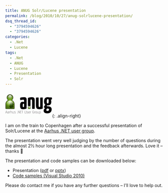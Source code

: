 ```yaml
---
title: ANUG Solr/Lucene presentation
permalink: /blog/2010/10/27/anug-solrlucene-presentation/
dsq_thread_id:
  - "3794594626"
  - "3794594626"
categories:
  - .Net
  - Lucene
tags:
  - .Net
  - ANUG
  - Lucene
  - Presentation
  - Solr
---
```

![Aarhus .NET user group](/wp-content/uploads/ANUG.gif){: .align-right}

I am on the train to Copenhagen after a successful presentation of Solr/Lucene at the [Aarhus .NET user group](http://www.anug.dk/ "AArhus .NET user group homepage").

The presentation went very well judging by the number of questions during the almost 2½ hour long presentation and the feedback afterwards. Love it – thanks 🙂

The presentation and code samples can be downloaded below:

* Presentation ([pdf](/wp-content/uploads/Apache-Lucene-ANUG.pdf) or [pptx](/wp-content/uploads/Apache-Lucene-ANUG.pptx))
* [Code samples (Visual Studio 2010)](/wp-content/uploads/AnugLucenePlayground.zip)

Please do contact me if you have any further questions – I’ll love to help out.

